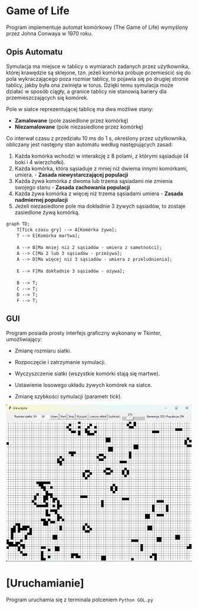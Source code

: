 # Game of Life

Program implementuje automat komórkowy (The Game of Life) wymyślony przez Johna Conwaya w 1970 roku.

## Opis Automatu

Symulacja ma miejsce w tablicy o wymiarach zadanych przez użytkownika, której krawędzie są sklejone, tzn. jeżeli komórka próbuje przemieścić się do pola wykraczającego poza rozmiar tablicy, to pojawia się po drugiej stronie tablicy, jakby była ona zwinięta w torus. Dzięki temu symulacja może działać w sposób ciągły, a granice tablicy nie stanowią bariery dla przemieszczających się komórek.

Pole w siatce reprezentującej tablicę ma dwa możliwe stany:
- **Zamalowane** (pole zasiedlone przez komórkę)
- **Niezamalowane** (pole niezasiedlone przez komórkę)

Co interwał czasu z przedziału 10 ms do 1 s, określony przez użytkownika, obliczany jest następny stan automatu według następujących zasad:

1. Każda komórka wchodzi w interakcję z 8 polami, z którymi sąsiaduje (4 boki i 4 wierzchołki).
2. Każda komórka, która sąsiaduje z mniej niż dwiema innymi komórkami, umiera. - **Zasada niewystarczającej populacji**
3. Każda żywa komórka z dwoma lub trzema sąsiadami nie zmienia swojego stanu - **Zasada zachowania populacji**
4. Każda żywa komórka z więcej niż trzema sąsiadami umiera - **Zasada nadmiernej populacji**
5. Jeżeli niezasiedlone pole ma dokładnie 3 żywych sąsiadów, to zostaje zasiedlone żywą komórką.

```mermaid
graph TD;
    T[Tick czasu gry] --> A[Komórka żywa];
    T --> E[Komórka martwa];
    
    A --> B[Ma mniej niż 2 sąsiadów - umiera z samotności];
    A --> C[Ma 2 lub 3 sąsiadów - przeżywa];
    A --> D[Ma więcej niż 3 sąsiadów - umiera z przeludnienia];
    
    E --> F[Ma dokładnie 3 sąsiadów - ożywa];
    
    B --> T;
    C --> T;
    D --> T;
    F --> T;
```

## GUI

Program posiada prosty interfejs graficzny wykonany w Tkinter, umożliwiający:

* Zmianę rozmiaru siatki.

* Rozpoczęcie i zatrzymanie symulacji.

* Wyczyszczenie siatki (wszystkie komórki stają się martwe).

* Ustawienie losowego układu żywych komórek na siatce.

* Zmianę szybkości symulacji (parametr tick).


![Screen GUI](images/screen.png)


# [Uruchamianie]

Program uruchamia się z terminala polceniem  `Python GOL.py`

